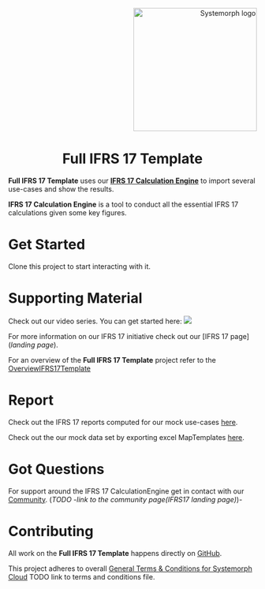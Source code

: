 <p align="right">
<img width="250" src="https://portal.systemorph.cloud/api/project/full-ifrs-17-template/env/v1.0.0/file/download?path=Images/Systemorph_logo.png" alt="Systemorph logo">
</p>

<h1 align="center">Full IFRS 17 Template</h1>

**Full IFRS 17 Template** uses our [**IFRS 17 Calculation Engine**](https://portal.systemorph.cloud/api/project/ifrs17/env/v1.0.0/) to import several use-cases and show the results. 

**IFRS 17 Calculation Engine** is a tool to conduct all the essential IFRS 17 calculations given some key figures.

# Get Started

Clone this project to start interacting with it.

# Supporting Material

Check out our video series. You can get started here: 
[<img src="https://portal.systemorph.cloud/api/project/full-ifrs-17-template/env/v1.0.0/file/download?path=Images/video1.png">](https://www.youtube.com/watch?v=M1B5AyYvXT8)

For more information on our IFRS 17 initiative check out our [IFRS 17 page](*landing page*).

For an overview of the **Full IFRS 17 Template** project refer to the [OverviewIFRS17Template](https://portal.systemorph.cloud/project/full-ifrs-17-template/env/v1.0.0/OverviewIFRS17Template)

# Report

Check out the IFRS 17 reports computed for our mock use-cases [here](https://portal.systemorph.cloud/project/full-ifrs-17-template/env/v1.0.0/Report/Reports).

Check out the our mock data set by exporting excel MapTemplates [here](https://portal.systemorph.cloud/project/full-ifrs-17-template/env/v1.0.0/Export/MapTemplate).

# Got Questions

For support around the IFRS 17 CalculationEngine get in contact with our [Community](). (*TODO -link to the community page(IFRS17 landing page)*)- 

# Contributing

All work on the **Full IFRS 17 Template** happens directly on [GitHub](https://github.com/Systemorph/IFRS17CalculationEngine). 

This project adheres to overall [General Terms & Conditions for Systemorph Cloud]() TODO link to terms and conditions file.
